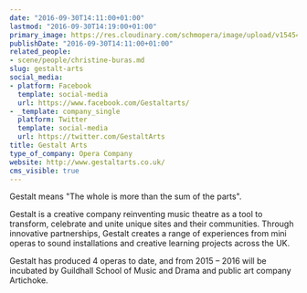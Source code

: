 ```yaml
---
date: "2016-09-30T14:11:00+01:00"
lastmod: "2016-09-30T14:19:00+01:00"
primary_image: https://res.cloudinary.com/schmopera/image/upload/v1545409169/media/webhook-uploads/1475241094512/Logo---Gestalt-Arts.jpg.jpg
publishDate: "2016-09-30T14:11:00+01:00"
related_people:
- scene/people/christine-buras.md
slug: gestalt-arts
social_media:
- platform: Facebook
  template: social-media
  url: https://www.facebook.com/Gestaltarts/
- _template: company_single
  platform: Twitter
  template: social-media
  url: https://twitter.com/GestaltArts
title: Gestalt Arts
type_of_company: Opera Company
website: http://www.gestaltarts.co.uk/
cms_visible: true
---
```


Gestalt means "The whole is more than the sum of the parts".

Gestalt is a creative company reinventing music theatre as a tool to transform, celebrate and unite unique sites and their communities. Through innovative partnerships, Gestalt creates a range of experiences from mini operas to sound installations and creative learning projects across the UK.

Gestalt has produced 4 operas to date, and from 2015 – 2016 will be incubated by Guildhall School of Music and Drama and public art company Artichoke.
